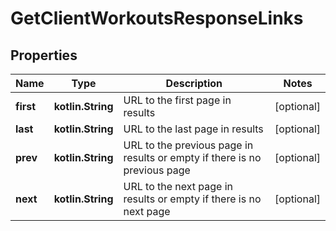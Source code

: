 
# GetClientWorkoutsResponseLinks

## Properties
Name | Type | Description | Notes
------------ | ------------- | ------------- | -------------
**first** | **kotlin.String** | URL to the first page in results |  [optional]
**last** | **kotlin.String** | URL to the last page in results |  [optional]
**prev** | **kotlin.String** | URL to the previous page in results or empty if there is no previous page |  [optional]
**next** | **kotlin.String** | URL to the next page in results or empty if there is no next page |  [optional]



